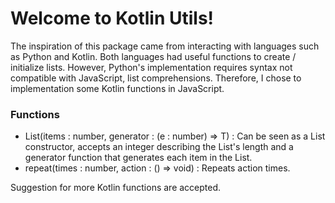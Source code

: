 # Welcome to Kotlin Utils!

The inspiration of this package came from interacting with languages such as Python and Kotlin.
Both languages had useful functions to create / initialize lists. However, Python's implementation
requires syntax not compatible with JavaScript, list comprehensions. Therefore, I chose to implementation
some Kotlin functions in JavaScript.

### Functions
* List(items : number, generator : (e : number) => T) : Can be seen as a List constructor, accepts an integer describing the List's length and a generator function that generates each item in the List.
* repeat(times : number, action : () => void) : Repeats action times.

Suggestion for more Kotlin functions are accepted.


